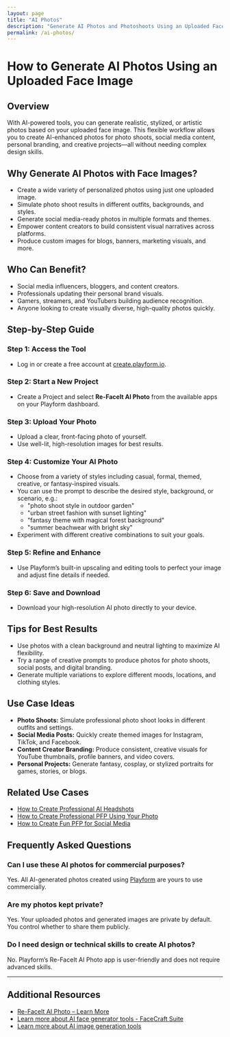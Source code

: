 ```yaml
---
layout: page
title: "AI Photos"
description: "Generate AI Photos and Photoshoots Using an Uploaded Face Images Unlimited Free"
permalink: /ai-photos/
---
```


# How to Generate AI Photos Using an Uploaded Face Image

## Overview

With AI-powered tools, you can generate realistic, stylized, or artistic photos based on your uploaded face image. This flexible workflow allows you to create AI-enhanced photos for photo shoots, social media content, personal branding, and creative projects—all without needing complex design skills.

## Why Generate AI Photos with Face Images?

- Create a wide variety of personalized photos using just one uploaded image.
- Simulate photo shoot results in different outfits, backgrounds, and styles.
- Generate social media-ready photos in multiple formats and themes.
- Empower content creators to build consistent visual narratives across platforms.
- Produce custom images for blogs, banners, marketing visuals, and more.

## Who Can Benefit?

- Social media influencers, bloggers, and content creators.
- Professionals updating their personal brand visuals.
- Gamers, streamers, and YouTubers building audience recognition.
- Anyone looking to create visually diverse, high-quality photos quickly.

## Step-by-Step Guide

### Step 1: Access the Tool
- Log in or create a free account at [create.playform.io](https://create.playform.io).

### Step 2: Start a New Project
- Create a Project and select **Re-FaceIt AI Photo** from the available apps on your Playform dashboard.

### Step 3: Upload Your Photo
- Upload a clear, front-facing photo of yourself.
- Use well-lit, high-resolution images for best results.

### Step 4: Customize Your AI Photo
- Choose from a variety of styles including casual, formal, themed, creative, or fantasy-inspired visuals.
- You can use the prompt to describe the desired style, background, or scenario, e.g.:
  - "photo shoot style in outdoor garden"
  - "urban street fashion with sunset lighting"
  - "fantasy theme with magical forest background"
  - "summer beachwear with bright sky"
- Experiment with different creative combinations to suit your goals.

### Step 5: Refine and Enhance
- Use Playform’s built-in upscaling and editing tools to perfect your image and adjust fine details if needed.

### Step 6: Save and Download
- Download your high-resolution AI photo directly to your device.

## Tips for Best Results

- Use photos with a clean background and neutral lighting to maximize AI flexibility.
- Try a range of creative prompts to produce photos for photo shoots, social posts, and digital branding.
- Generate multiple variations to explore different moods, locations, and clothing styles.

## Use Case Ideas

- **Photo Shoots:** Simulate professional photo shoot looks in different outfits and settings.
- **Social Media Posts:** Quickly create themed images for Instagram, TikTok, and Facebook.
- **Content Creator Branding:** Produce consistent, creative visuals for YouTube thumbnails, profile banners, and video covers.
- **Personal Projects:** Generate fantasy, cosplay, or stylized portraits for games, stories, or blogs.

## Related Use Cases

- [How to Create Professional AI Headshots](./ai-headshot.md)
- [How to Create Professional PFP Using Your Photo](./professional-pfp.md)
- [How to Create Fun PFP for Social Media](./fun-pfp.md)

## Frequently Asked Questions

### Can I use these AI photos for commercial purposes?
Yes. All AI-generated photos created using [Playform](https://www.playform.io/ai-photo-generator) are yours to use commercially.

### Are my photos kept private?
Yes. Your uploaded photos and generated images are private by default. You control whether to share them publicly.

### Do I need design or technical skills to create AI photos?
No. Playform’s Re-FaceIt AI Photo app is user-friendly and does not require advanced skills.

---

## Additional Resources

- [Re-FaceIt AI Photo – Learn More](https://www.playform.io/ai-photo-generator)
- [Learn more about AI face generator tools  - FaceCraft Suite](https://create.playform.io/face-craft)
- [Learn more about AI image generation tools](https://create.playform.io/ai-image-generators)
